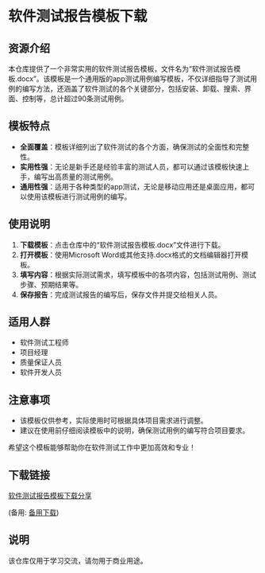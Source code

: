 # 软件测试报告模板下载

## 资源介绍

本仓库提供了一个非常实用的软件测试报告模板，文件名为“软件测试报告模板.docx”。该模板是一个通用版的app测试用例编写模板，不仅详细指导了测试用例的编写方法，还涵盖了软件测试的各个关键部分，包括安装、卸载、搜索、界面、控制等，总计超过90条测试用例。

## 模板特点

- **全面覆盖**：模板详细列出了软件测试的各个方面，确保测试的全面性和完整性。
- **实用性强**：无论是新手还是经验丰富的测试人员，都可以通过该模板快速上手，编写出高质量的测试用例。
- **通用性强**：适用于各种类型的app测试，无论是移动应用还是桌面应用，都可以使用该模板进行测试用例的编写。

## 使用说明

1. **下载模板**：点击仓库中的“软件测试报告模板.docx”文件进行下载。
2. **打开模板**：使用Microsoft Word或其他支持.docx格式的文档编辑器打开模板。
3. **填写内容**：根据实际测试需求，填写模板中的各项内容，包括测试用例、测试步骤、预期结果等。
4. **保存报告**：完成测试报告的编写后，保存文件并提交给相关人员。

## 适用人群

- 软件测试工程师
- 项目经理
- 质量保证人员
- 软件开发人员

## 注意事项

- 该模板仅供参考，实际使用时可根据具体项目需求进行调整。
- 建议在使用前仔细阅读模板中的说明，确保测试用例的编写符合项目要求。

希望这个模板能够帮助你在软件测试工作中更加高效和专业！

## 下载链接
[软件测试报告模板下载分享](https://pan.quark.cn/s/c208071f8731) 

(备用: [备用下载](https://pan.baidu.com/s/1GAnGkKS4A84tF-Uq_5nJlA?pwd=1234))

## 说明

该仓库仅用于学习交流，请勿用于商业用途。
